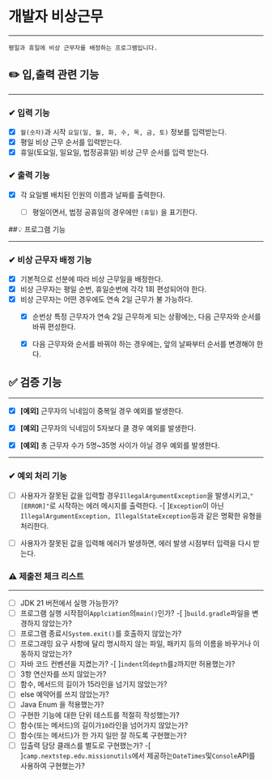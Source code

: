 # 개발자 비상근무

----

```
평일과 휴일에 비상 근무자를 배정하는 프로그램입니다.
```




## ✏️ 입,출력 관련 기능

----
### ✔ 입력 기능
- [x] `월(숫자)`과 시작 `요일(일, 월, 화, 수, 목, 금, 토)` 정보를 입력받는다.
- [x] 평일 비상 근무 순서를 입력받는다.
- [x] 휴일(토요일, 일요일, 법정공휴일) 비상 근무 순서를 입력 받는다.

### ✔  출력 기능
- [x] 각 요일별 배치된 인원의 이름과 날짜를 출력한다.
  - [ ] 평일이면서, 법정 공휴일의 경우에만 `(휴일)` 을 표기한다.


##💡 프로그램 기능

----

### ✔ 비상 근무자 배정 기능
- [x] 기본적으로 선분에 따라 비상 근무일을 배정한다.
- [x] 비상 근무자는 평일 순번, 휴일순번에 각각 1회 편성되어야 한다.
- [x] 비상 근무자는 어떤 경우에도 연속 2일 근무가 불 가능하다.
  - [x] 순번상 특정 근무자가 연속 2일 근무하게 되는 상황에는, 다음 근무자와 순서를 바꿔 편성한다.
  - [x] 다음 근무자와 순서를 바꿔야 하는 경우에는, 앞의 날짜부터 순서를 변경해야 한다.




## ✅ 검증 기능

----

- [x] **[예외]** 근무자의 닉네임이 중복일 경우 예외를 발생한다.
- [x] **[예외]** 근무자의 닉네임이 5자보다 클 경우 예외를 발생한다.
- [x] **[예외]** 총 근무자 수가 5명~35명 사이가 아닐 경우 예외를 발생한다. 



----


### ✔ 예외 처리 기능
-[ ] 사용자가 잘못된 값을 입력할 경우`IllegalArgumentException`을 발생시키고,`"[ERROR]"`로 시작하는 에러 메시지를 출력한다.
 -[ ]`Exception`이 아닌`IllegalArgumentException, IllegalStateException`등과 같은 명확한 유형을 처리한다.
-[ ] 사용자가 잘못된 값을 입력해 에러가 발생하면, 에러 발생 시점부터 입력을 다시 받는다.


### ⚠️ 제출전 체크 리스트

----

-[ ] JDK 21 버전에서 실행 가능한가?
-[ ] 프로그램 실행 시작점이`Applciation`의`main()`인가?
 -[ ]`build.gradle`파일을 변경하지 않았는가?
-[ ] 프로그램 종료시`System.exit()`를 호출하지 않았는가?
-[ ] 프로그래밍 요구 사항에 달리 명시하지 않는 파일, 패키지 등의 이름을 바꾸거나 이동하지 않았는가?
-[ ] 자바 코드 컨벤션을 지켰는가?
 -[ ]`indent`의`depth`를`2`까지만 허용했는가?
-[ ] 3항 연산자를 쓰지 않았는가?
-[ ] 함수, 메서드의 길이가 15라인을 넘기지 않았는가?
-[ ] else 예약어를 쓰지 않았는가?
-[ ] Java Enum 을 적용했는가?
-[ ] 구현한 기능에 대한 단위 테스트를 적절히 작성했는가?
-[ ] 함수(또는 메서드)의 길이가`10`라인을 넘어가지 않았는가?
-[ ] 함수(또는 메서드)가 한 가지 일만 잘 하도록 구현했는가?
-[ ] 입출력 담당 클래스를 별도로 구현했는가?
 -[ ]`camp.nextstep.edu.missionutils`에서 제공하는`DateTimes`및`Console`API를 사용하여 구현했는가?
